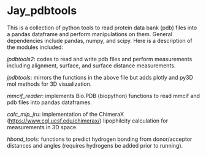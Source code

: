 # Jay_pdbtools

This is a collection of python tools to read protein data bank (pdb) files into a pandas dataframe and perform manipulations on them.  General dependencies include pandas, numpy, and scipy.  Here is a description of the modules included:

*jpdbtools2*: codes to read and write pdb files and perform measurements including alignment, surface, and surface distance measurements.

*jpdbtools*: mirrors the functions in the above file but adds plotly and py3D mol methods for 3D visualization.

*mmcif_reader*: implements Bio.PDB (biopython) functions to read mmcif and pdb files into pandas dataframes.

*calc_mlp_jru*: implementation of the ChimeraX (https://www.cgl.ucsf.edu/chimerax/) lipophilcity calculation for measurements in 3D space.

*hbond_tools*: functions to predict hydrogen bonding from donor/acceptor distances and angles (requires hydrogens be added prior to running).
